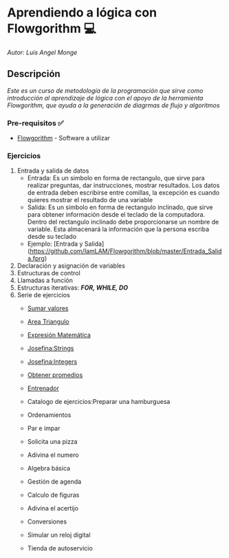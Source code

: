 # Aprendiendo a lógica con Flowgorithm :computer: 

_Autor: Luis Angel Monge_

## Descripción

_Este es un curso de metodología de la programación que sirve como introducción al aprendizaje de lógica  con el apoyo de la herramienta  Flowgorithm, que ayuda a la generación de diagrmas de flujo y algoritmos_

### Pre-requisitos :white_check_mark:

* [Flowgorithm](http://www.flowgorithm.org/) - Software a utilizar


### Ejercicios

1. Entrada y salida de datos
	* Entrada: Es un simbolo en forma de rectangulo, que sirve para realizar preguntas, dar instrucciones, mostrar resultados. Los datos de entrada deben escribirse entre comillas, la excepción es cuando quieres mostrar el resultado de una variable
	* Salida: Es un simbolo en forma de rectangulo inclinado, que sirve para obtener información desde el teclado de la computadora. Dentro del rectangulo inclinado debe proporcionarse un nombre de variable. Esta almacenará la información que la persona escriba desde su teclado
	* Ejemplo: [Entrada y Salida] (https://github.com/IamLAM/Flowgorithm/blob/master/Entrada_Salida.fprg)
2. Declaración y asignación de variables
3. Estructuras de control
4. Llamadas a función
5. Estructuras iterativas: ***FOR, WHILE, DO***
6. Serie de ejercicios
    * [Sumar valores](https://github.com/IamLAM/Flowgorithm/blob/master/01_SumarValores.fprg)
    * [Area Triangulo](https://github.com/IamLAM/Flowgorithm/blob/master/02_AreaTriangulo.fprg) 
    * [Expresión Matemática](https://github.com/IamLAM/Flowgorithm/blob/master/03_Expresi%C3%B3nMatem%C3%A1tica.fprg) 
    * [Josefina:Strings](https://github.com/IamLAM/Flowgorithm/blob/master/04_Josefina.fprg) 
    * [Josefina:Integers](https://github.com/IamLAM/Flowgorithm/blob/master/05_JosefinaN.fprg) 
    * [Obtener promedios](https://github.com/IamLAM/Flowgorithm/blob/master/06_ObtenerPromedio.fprg	) 
	* [Entrenador](https://github.com/IamLAM/Flowgorithm/blob/master/07_Entrenador.fprg) 

 	* Catalogo de ejercicios:Preparar una hamburguesa  
    * Ordenamientos
    * Par e impar
    * Solicita una pizza
    * Adivina el numero
    * Algebra básica
    * Gestión de agenda
    * Calculo de figuras
    * Adivina el acertijo
    * Conversiones 
    * Simular un reloj digital
    * Tienda de autoservicio
